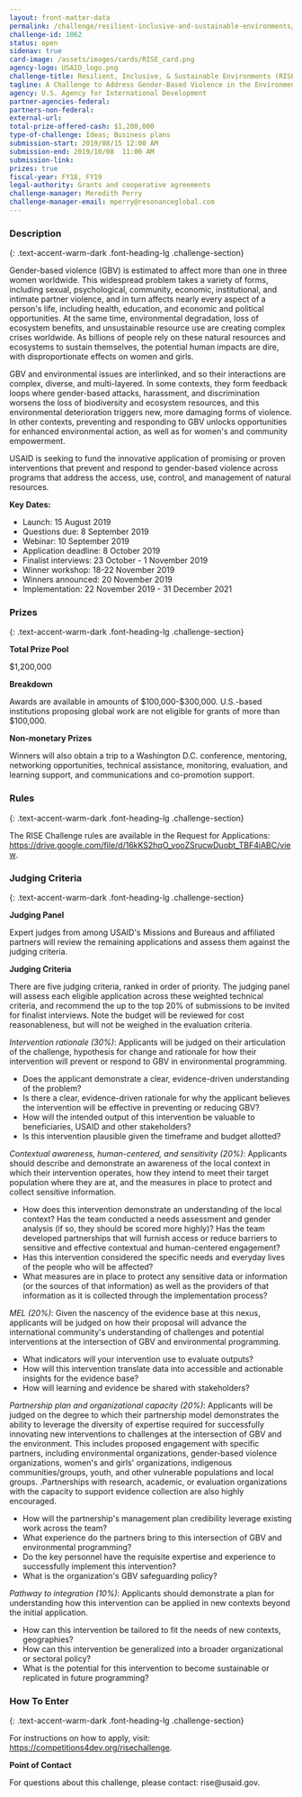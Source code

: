 ```yaml
---
layout: front-matter-data
permalink: /challenge/resilient-inclusive-and-sustainable-environments/
challenge-id: 1062
status: open
sidenav: true
card-image: /assets/images/cards/RISE_card.png
agency-logo: USAID_logo.png
challenge-title: Resilient, Inclusive, & Sustainable Environments (RISE)
tagline: A Challenge to Address Gender-Based Violence in the Environment
agency: U.S. Agency for International Development
partner-agencies-federal: 
partners-non-federal: 
external-url:
total-prize-offered-cash: $1,200,000
type-of-challenge: Ideas; Business plans
submission-start: 2019/08/15 12:00 AM
submission-end: 2019/10/08  11:00 AM
submission-link:  
prizes: true
fiscal-year: FY18, FY19
legal-authority: Grants and cooperative agreements
challenge-manager: Meredith Perry
challenge-manager-email: mperry@resonanceglobal.com
---
```




<!-- Description start -->
### Description
{: .text-accent-warm-dark .font-heading-lg .challenge-section}

<p>Gender-based violence (GBV) is estimated to affect more than one in three women worldwide. This widespread problem takes a variety of forms, including sexual, psychological, community, economic, institutional, and intimate partner violence, and in turn affects nearly every aspect of a person's life, including health, education, and economic and political opportunities. At the same time, environmental degradation, loss of ecosystem benefits, and unsustainable resource use are creating complex crises worldwide. As billions of people rely on these natural resources and ecosystems to sustain themselves, the potential human impacts are dire, with disproportionate effects on women and girls.</p>
<p>GBV and environmental issues are interlinked, and so their interactions are complex, diverse, and multi-layered. In some contexts, they form feedback loops where gender-based attacks, harassment, and discrimination worsens the loss of biodiversity and ecosystem resources, and this environmental deterioration triggers new, more damaging forms of violence. In other contexts, preventing and responding to GBV unlocks opportunities for enhanced environmental action, as well as for women's and community empowerment.</p>
<p>USAID is seeking to fund the innovative application of promising or proven interventions that prevent and respond to gender-based violence across programs that address the access, use, control, and management of natural resources.</p>
<p><strong>Key Dates:</strong></p>
<ul>
<li>Launch: 15 August 2019</li>
<li>Questions due: 8 September 2019</li>
<li>Webinar: 10 September 2019</li>
<li>Application deadline: 8 October 2019</li>
<li>Finalist interviews: 23 October - 1 November 2019</li>
<li>Winner workshop: 18-22 November 2019</li>
<li>Winners announced: 20 November 2019</li>
<li>Implementation: 22 November 2019 - 31 December 2021</li>
</ul>

<!-- Prizes start -->
### Prizes
{: .text-accent-warm-dark .font-heading-lg .challenge-section}

<p><strong>Total Prize Pool</strong></p>
<p>$1,200,000</p>
<p><strong>Breakdown</strong></p>
<p>Awards are available in amounts of $100,000-$300,000. U.S.-based institutions proposing global work are not eligible for grants of more than $100,000.</p>
<p><strong>Non-monetary Prizes</strong></p>
<p>Winners will also obtain a trip to a Washington D.C. conference, mentoring, networking opportunities, technical assistance, monitoring, evaluation, and learning support, and communications and co-promotion support.</p>

<!-- Rules start -->
### Rules 
{: .text-accent-warm-dark .font-heading-lg .challenge-section}

<p>The RISE Challenge rules are available in the Request for Applications: <a href="https://drive.google.com/file/d/16kKS2hqO_vooZSrucwDuobt_TBF4jABC/view">https://drive.google.com/file/d/16kKS2hqO_vooZSrucwDuobt_TBF4jABC/view</a>.</p>

<!-- Judging start -->
### Judging Criteria
{: .text-accent-warm-dark .font-heading-lg .challenge-section}

<p><strong>Judging Panel</strong></p>
<p>Expert judges from among USAID's Missions and Bureaus and affiliated partners will review the remaining applications and assess them against the judging criteria.</p>
<p><strong>Judging Criteria</strong></p>
<p>There are five judging criteria, ranked in order of priority. The judging panel will assess each eligible application across these weighted technical criteria, and recommend the up to the top 20% of submissions to be invited for finalist interviews. Note the budget will be reviewed for cost reasonableness, but will not be weighed in the evaluation criteria.</p>
<p><em>Intervention rationale (30%)</em>: Applicants will be judged on their articulation of the challenge, hypothesis for change and rationale for how their intervention will prevent or respond to GBV in environmental programming.</p>
<ul>
<li>Does the applicant demonstrate a clear, evidence-driven understanding of the problem?</li>
<li>Is there a clear, evidence-driven rationale for why the applicant believes the intervention will be effective in preventing or reducing GBV?</li>
<li>How will the intended output of this intervention be valuable to beneficiaries, USAID and other stakeholders?</li>
<li>Is this intervention plausible given the timeframe and budget allotted?</li>
</ul>
<p><em>Contextual awareness, human-centered, and sensitivity (20%)</em>: Applicants should describe and demonstrate an awareness of the local context in which their intervention operates, how they intend to meet their target population where they are at, and the measures in place to protect and collect sensitive information.</p>
<ul>
<li>How does this intervention demonstrate an understanding of the local context? Has the team conducted a needs assessment and gender analysis (if so, they should be scored more highly)? Has the team developed partnerships that will furnish access or reduce barriers to sensitive and effective contextual and human-centered engagement?</li>
<li>Has this intervention considered the specific needs and everyday lives of the people who will be affected?</li>
<li>What measures are in place to protect any sensitive data or information (or the sources of that information) as well as the providers of that information as it is collected through the implementation process?</li>
</ul>
<p><em>MEL (20%)</em>: Given the nascency of the evidence base at this nexus, applicants will be judged on how their proposal will advance the international community's understanding of challenges and potential interventions at the intersection of GBV and environmental programming.</p>
<ul>
<li>What indicators will your intervention use to evaluate outputs?</li>
<li>How will this intervention translate data into accessible and actionable insights for the evidence base?</li>
<li>How will learning and evidence be shared with stakeholders?</li>
</ul>
<p><em>Partnership plan and organizational capacity (20%)</em>: Applicants will be judged on the degree to which their partnership model demonstrates the ability to leverage the diversity of expertise required for successfully innovating new interventions to challenges at the intersection of GBV and the environment. This includes proposed engagement with specific partners, including environmental organizations, gender-based violence organizations, women's and girls' organizations, indigenous communities/groups, youth, and other vulnerable populations and local groups. .Partnerships with research, academic, or evaluation organizations with the capacity to support evidence collection are also highly encouraged.</p>
<ul>
<li>How will the partnership's management plan credibility leverage existing work across the team?</li>
<li>What experience do the partners bring to this intersection of GBV and environmental programming?</li>
<li>Do the key personnel have the requisite expertise and experience to successfully implement this intervention?</li>
<li>What is the organization's GBV safeguarding policy?</li>
</ul>
<p><em>Pathway to integration (10%)</em>: Applicants should demonstrate a plan for understanding how this intervention can be applied in new contexts beyond the initial application.</p>
<ul>
<li>How can this intervention be tailored to fit the needs of new contexts, geographies?</li>
<li>How can this intervention be generalized into a broader organizational or sectoral policy?</li>
<li>What is the potential for this intervention to become sustainable or replicated in future programming?</li>
</ul>

<!--  How To Enter start -->
### How To Enter
{: .text-accent-warm-dark .font-heading-lg .challenge-section}

<p>For instructions on how to apply, visit: <a href="https://competitions4dev.org/risechallenge" target="_blank" rel="noopener">https://competitions4dev.org/risechallenge</a>.</p>

<p><strong>Point of Contact</strong></p>
<p>For questions about this challenge, please contact: rise@usaid.gov.</p>
